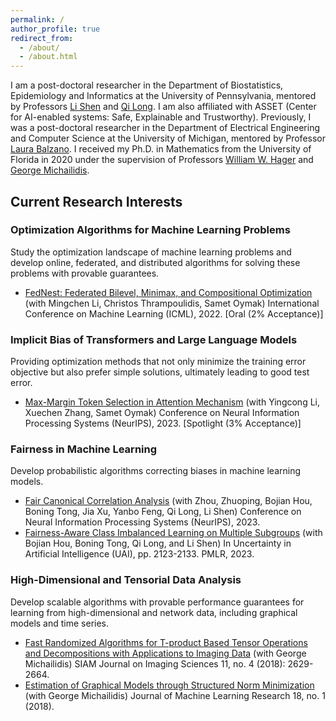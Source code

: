 ```yaml
---
permalink: /
author_profile: true
redirect_from: 
  - /about/
  - /about.html
---
```


I am a post-doctoral researcher in the Department of Biostatistics, Epidemiology and Informatics at the University of Pennsylvania, mentored by Professors [Li Shen](https://www.med.upenn.edu/apps/faculty/index.php/g275/p9075258) and [Qi Long](https://www.med.upenn.edu/apps/faculty/index.php/g275/p8939931). I am also affiliated with ASSET (Center for AI-enabled systems: Safe, Explainable and Trustworthy). Previously, I was a post-doctoral researcher in the Department of Electrical Engineering and Computer Science at the University of Michigan, mentored by Professor [Laura Balzano](https://web.eecs.umich.edu/~girasole/). I received my Ph.D. in Mathematics from the University of Florida in 2020 under the supervision of Professors [William W. Hager](https://people.clas.ufl.edu/hager/) and [George Michailidis](https://informatics.research.ufl.edu/homepage-2/about-us/michailidis.html).

## Current Research Interests

### Optimization Algorithms for Machine Learning Problems
Study the optimization landscape of machine learning problems and develop online, federated, and distributed algorithms for solving these problems with provable guarantees.
- [FedNest: Federated Bilevel, Minimax, and Compositional Optimization](https://arxiv.org/abs/2205.02215) (with Mingchen Li, Christos Thrampoulidis, Samet Oymak)
  International Conference on Machine Learning (ICML), 2022. [Oral (2% Acceptance)]   
  
### Implicit Bias of Transformers and Large Language Models
Providing optimization methods that not only minimize the training error objective but also prefer simple solutions, ultimately leading to good test error.
- [Max-Margin Token Selection in Attention Mechanism](https://arxiv.org/abs/2306.13596) (with Yingcong Li, Xuechen Zhang, Samet Oymak)
  Conference on Neural Information Processing Systems (NeurIPS), 2023. [Spotlight (3% Acceptance)]

### Fairness in Machine Learning
Develop probabilistic algorithms correcting biases in machine learning models.
- [Fair Canonical Correlation Analysis](https://arxiv.org/abs/2309.15809) (with Zhou, Zhuoping, Bojian Hou, Boning Tong, Jia Xu, Yanbo Feng, Qi Long, Li Shen)
  Conference on Neural Information Processing Systems (NeurIPS), 2023.
- [Fairness-Aware Class Imbalanced Learning on Multiple Subgroups](https://proceedings.mlr.press/v216/tarzanagh23a) (with Bojian Hou, Boning Tong, Qi Long, and Li Shen)
  In Uncertainty in Artificial Intelligence (UAI), pp. 2123-2133. PMLR, 2023.

### High-Dimensional and Tensorial Data Analysis
Develop scalable algorithms with provable performance guarantees for learning from high-dimensional and network data, including graphical models and time series.
- [Fast Randomized Algorithms for T-product Based Tensor Operations and Decompositions with Applications to Imaging Data](https://arxiv.org/abs/1704.04362)  (with George Michailidis)
  SIAM Journal on Imaging Sciences 11, no. 4 (2018): 2629-2664.
- [Estimation of Graphical Models through Structured Norm Minimization](https://arxiv.org/abs/1609.09010)   (with George Michailidis)
  Journal of Machine Learning Research 18, no. 1 (2018).
  
